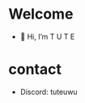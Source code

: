 # Welcome

- 👋 Hi, I’m T U T E
# contact
- Discord: tuteuwu
<!---
theTute/theTute is a ✨ special ✨ repository because its `README.md` (this file) appears on your GitHub profile.
You can click the Preview link to take a look at your changes.
--->
